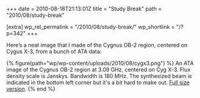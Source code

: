 +++
date = 2010-08-18T21:13:01Z
title = "Study Break"
path = "2010/08/study-break"

[extra]
wp_rel_permalink = "/2010/08/study-break/"
wp_shortlink = "/?p=342"
+++

Here’s a neat image that I made of the Cygnus OB-2 region, centered on Cygus
X-3, from a bunch of ATA data:

{% figure(path="wp/wp-content/uploads/2010/08/cygx3.png") %}
An ATA image of the Cygnus OB-2 region at 3.09 GHz, centered on Cyg X-3. Flux density scale is Janskys. Bandwidth is 180 MHz. The synthesized beam is indicated in the bottom left corner but it's a bit hard to make out. [Full size version](../../../wp/wp-content/uploads/2010/08/cygx3-large.png).
{% end %}
